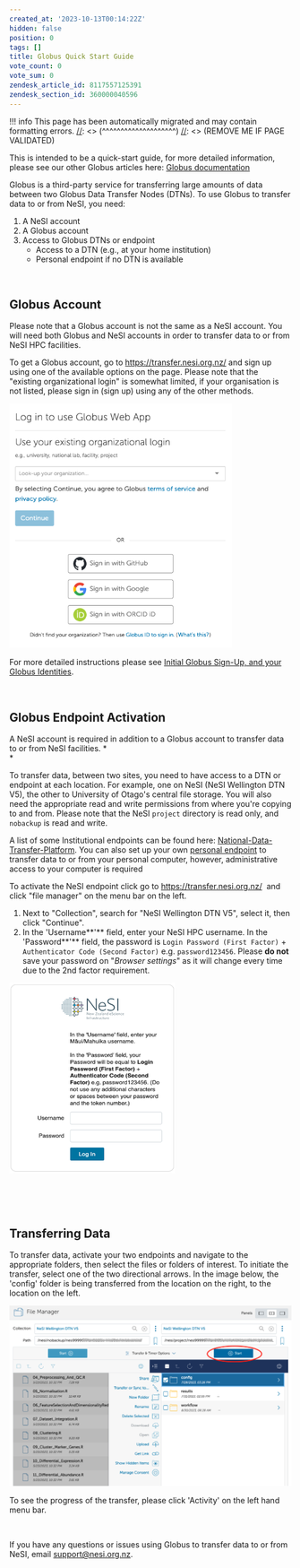 ```yaml
---
created_at: '2023-10-13T00:14:22Z'
hidden: false
position: 0
tags: []
title: Globus Quick Start Guide
vote_count: 0
vote_sum: 0
zendesk_article_id: 8117557125391
zendesk_section_id: 360000040596
---
```




[//]: <> (REMOVE ME IF PAGE VALIDATED)
[//]: <> (vvvvvvvvvvvvvvvvvvvv)
!!! info
    This page has been automatically migrated and may contain formatting errors.
[//]: <> (^^^^^^^^^^^^^^^^^^^^)
[//]: <> (REMOVE ME IF PAGE VALIDATED)

This is intended to be a quick-start guide, for more detailed
information, please see our other Globus articles here: [Globus
documentation](https://support.nesi.org.nz/hc/en-gb/sections/360000040596)

Globus is a third-party service for transferring large amounts of data
between two Globus Data Transfer Nodes (DTNs). To use Globus to transfer
data to or from NeSI, you need:

1.  A NeSI account
2.  A Globus account
3.  Access to Globus DTNs or endpoint  
    -   Access to a DTN (e.g., at your home institution)
    -   Personal endpoint if no DTN is available

 

## Globus Account

Please note that a Globus account is not the same as a NeSI account. You
will need both Globus and NeSI accounts in order to transfer data to or
from NeSI HPC facilities.

To get a Globus account, go to <https://transfer.nesi.org.nz/> and sign
up using one of the available options on the page. Please note that the
"existing organizational login" is somewhat limited, if your
organisation is not listed, please sign in (sign up) using any of the
other methods.

<img src="../../assets/images/Globus_Quick_Start_Guide.png" width="398"
height="436" alt="Globus_login.png" />

For more detailed instructions please see [Initial Globus Sign-Up, and
your Globus
Identities](https://support.nesi.org.nz/hc/en-gb/articles/360000817476).

 

## Globus Endpoint Activation

A NeSI account is required in addition to a Globus account to transfer
data to or from NeSI facilities. *  
*

To transfer data, between two sites, you need to have access to a DTN or
endpoint at each location. For example, one on NeSI (NeSI Wellington DTN
V5), the other to University of Otago's central file storage. You will
also need the appropriate read and write permissions from where you're
copying to and from. Please note that the NeSI `project` directory is
read only, and `nobackup` is read and write.

A list of some Institutional endpoints can be found here:
[National-Data-Transfer-Platform](https://support.nesi.org.nz/hc/en-gb/articles/360000931775-National-Data-Transfer-Platform).
You can also set up your own [personal
endpoint](https://support.nesi.org.nz/hc/en-gb/articles/360000217915) to
transfer data to or from your personal computer, however, administrative
access to your computer is required

To activate the NeSI endpoint click go to
<https://transfer.nesi.org.nz/>  and click "file manager" on the menu
bar on the left.

1.  Next to "Collection", search for "NeSI Wellington DTN V5", select
    it, then click "Continue".
2.  In the 'Username**'** field, enter your NeSI HPC username. In the
    'Password**'** field, the password is
    `Login Password (First Factor)` +
    `Authenticator Code (Second Factor)` e.g. `password123456`. Please
    **do not** save your password on "*Browser settings*" as it will
    change every time due to the 2nd factor requirement.

<img src="../../assets/images/Globus_Quick_Start_Guide_0.png"
width="296" height="340" alt="NeSI_Globus_Authenticate.png" />

 

 

## Transferring Data

To transfer data, activate your two endpoints and navigate to the
appropriate folders, then select the files or folders of interest. To
initiate the transfer, select one of the two directional arrows. In the
image below, the 'config' folder is being transferred from the location
on the right, to the location on the left.

![Globus\_transfer\_data.png](../../assets/images/Globus_Quick_Start_Guide_1.png)

To see the progress of the transfer, please click 'Activity' on the left
hand menu bar.

 

If you have any questions or issues using Globus to transfer data to or
from NeSI, email [support@nesi.org.nz](https://support@nesi.org.nz).

 

 

 
